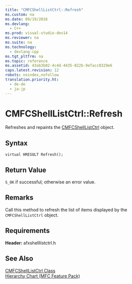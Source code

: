 ```yaml
---
title: "CMFCShellListCtrl::Refresh"
ms.custom: na
ms.date: 09/19/2016
ms.devlang: 
  - C++
ms.prod: visual-studio-dev14
ms.reviewer: na
ms.suite: na
ms.technology: 
  - devlang-cpp
ms.tgt_pltfrm: na
ms.topic: reference
ms.assetid: 43ab3b02-4c4d-4435-822b-9efacc8329e6
caps.latest.revision: 12
robots: noindex,nofollow
translation.priority.ht: 
  - de-de
  - ja-jp
---
```

# CMFCShellListCtrl::Refresh
Refreshes and repaints the [CMFCShellListCtrl](../vs140/CMFCShellListCtrl-Class.md) object.  
  
## Syntax  
  
```  
virtual HRESULT Refresh();  
```  
  
## Return Value  
 `S_OK` if successful; otherwise an error value.  
  
## Remarks  
 Call this method to refresh the list of items displayed by the `CMFCShellListCtrl` object.  
  
## Requirements  
 **Header:** afxshelllistctrl.h  
  
## See Also  
 [CMFCShellListCtrl Class](../vs140/CMFCShellListCtrl-Class.md)   
 [Hierarchy Chart (MFC Feature Pack)](../vs140/Hierarchy-Chart.md)